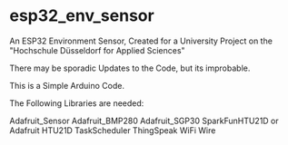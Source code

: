 # esp32_env_sensor
An ESP32 Environment Sensor, Created for a University Project on the "Hochschule Düsseldorf for Applied Sciences"

There may be sporadic Updates to the Code, but its improbable.

This is a Simple Arduino Code.

The Following Libraries are needed:

Adafruit_Sensor
Adafruit_BMP280
Adafruit_SGP30
SparkFunHTU21D or Adafruit HTU21D
TaskScheduler
ThingSpeak
WiFi
Wire

